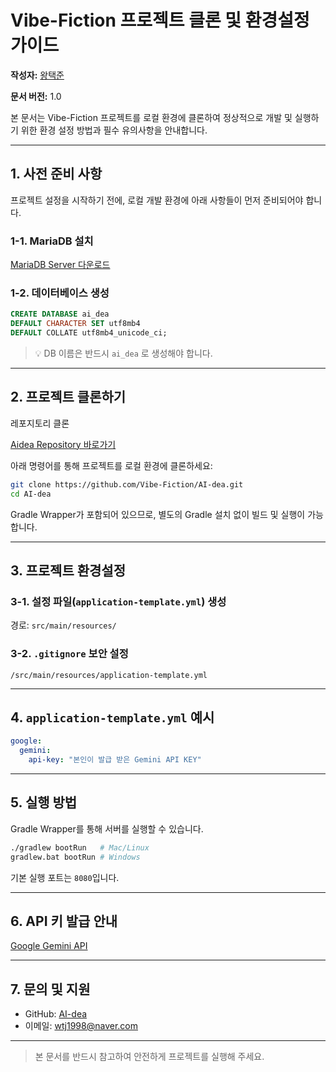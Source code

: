 # **Vibe-Fiction 프로젝트 클론 및 환경설정 가이드**

**작성자:** [왕택준](https://github.com/TJK98)

**문서 버전:** 1.0

본 문서는 Vibe-Fiction 프로젝트를 로컬 환경에 클론하여 정상적으로 개발 및 실행하기 위한 환경 설정 방법과 필수 유의사항을 안내합니다.

---

## **1. 사전 준비 사항**

프로젝트 설정을 시작하기 전에, 로컬 개발 환경에 아래 사항들이 먼저 준비되어야 합니다.

### **1-1. MariaDB 설치**

[MariaDB Server 다운로드](https://mariadb.org/download/)

### **1-2. 데이터베이스 생성**

```sql
CREATE DATABASE ai_dea
DEFAULT CHARACTER SET utf8mb4
DEFAULT COLLATE utf8mb4_unicode_ci;
```

> 💡 DB 이름은 반드시 `ai_dea` 로 생성해야 합니다.

---

## **2. 프로젝트 클론하기**

레포지토리 클론

[Aidea Repository 바로가기](https://github.com/BeFit-crew/BeFit)

아래 명령어를 통해 프로젝트를 로컬 환경에 클론하세요:

```bash
git clone https://github.com/Vibe-Fiction/AI-dea.git
cd AI-dea
```

Gradle Wrapper가 포함되어 있으므로, 별도의 Gradle 설치 없이 빌드 및 실행이 가능합니다.

---

## **3. 프로젝트 환경설정**

### **3-1. 설정 파일(`application-template.yml`) 생성**

경로: `src/main/resources/`

### **3-2. `.gitignore` 보안 설정**

```gitignore
/src/main/resources/application-template.yml
```

---

## **4. `application-template.yml` 예시**

```yaml
google:
  gemini:
    api-key: "본인이 발급 받은 Gemini API KEY"
```

---

## **5. 실행 방법**

Gradle Wrapper를 통해 서버를 실행할 수 있습니다.

```bash
./gradlew bootRun   # Mac/Linux
gradlew.bat bootRun # Windows
```

기본 실행 포트는 `8080`입니다.

---

## **6. API 키 발급 안내**

[Google Gemini API](https://ai.google.dev/)

---

## **7. 문의 및 지원**

* GitHub: [AI-dea](https://github.com/Vibe-Fiction/AI-dea)
* 이메일: [wtj1998@naver.com](mailto:wtj1998@naver.com)

---

> 본 문서를 반드시 참고하여 안전하게 프로젝트를 실행해 주세요.
